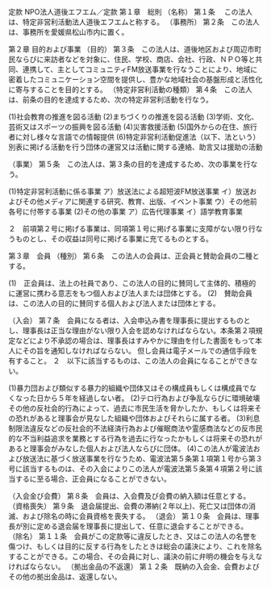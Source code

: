 定款
NPO法人道後エフエム／定款
第１章　総則
（名称）
第１条　 この法人は、特定非営利活動法人道後エフエムと称する。
（事務所）
第２条　この法人は、事務所を愛媛県松山市内に置く。

第２章 目的および事業
（目的）
第３条　この法人は、道後地区および周辺市町民ならびに来訪者などを対象に、住民、学校、商店、会社、行政、ＮＰＯ等と共同、連携して、主としてコミュニティFM放送事業を行なうことにより、地域に密着したコミュニケーション空間を提供し、豊かな地域社会の基盤形成と活性化に寄与することを目的とする。
（特定非営利活動の種類）
第４条　この法人は、前条の目的を達成するため、次の特定非営利活動を行なう。

(1)社会教育の推進を図る活動
(2)まちづくりの推進を図る活動
(3)学術、文化、芸術又はスポーツの振興を図る活動
(4)災害救援活動
(5)国外からの在住、旅行者に対し様々な言語での情報提供
(6)特定非営利活動促進法（以下、法という）別表に掲げる活動を行う団体の運営又は活動に関する連絡、助言又は援助の活動

（事業）
第５条　この法人は、第３条の目的を達成するため、次の事業を行なう。

(1)特定非営利活動に係る事業
ア）放送法による超短波FM放送事業
イ）放送およびその他メディアに関連する研究、教育、出版、イベント事業
ウ）その他前各号に付帯する事業
(2)その他の事業
ア）広告代理事業
イ）語学教育事業


２　前項第２号に掲げる事業は、同項第１号に掲げる事業に支障がない限り行なうものとし、その収益は同号に掲げる事業に充てるものとする。

第３章　会員
（種別）
第６条　この法人の会員は、正会員と賛助会員の二種とする。

(1)　正会員は、法上の社員であり、この法人の目的に賛同して主体的、積極的に運営に携わる意志をもつ個人および法人または団体とする。
(2)　賛助会員は、この法人の目的に賛同する個人および法人または団体とする。

（入会）
第７条　会員になる者は、入会申込み書を理事長に提出するものとし、理事長は正当な理由がない限り入会を認めなければならない。本条第２項規定などにより不承認の場合は、理事長はすみやかに理由を付した書面をもって本人にその旨を通知しなければならない。
但し会員は電子メールでの通信手段を有すること。
２　以下に該当するものは、この法人の会員になることができない。

(1)暴力団および類似する暴力的組織や団体又はその構成員もしくは構成員でなくなった日から５年を経過しない者。
(2)テロ行為および争乱ならびに環境破壊その他の反社会的行為によって、過去に市民生活を脅かしたか、もしくは将来その恐れがあると理事会が見なした組織や団体およびそれらに属する者。
(3)利息制限法違反などの反社会的不法経済行為および催眠商法や霊感商法などの反市民的な不当利益追求を業務とする行為を過去に行なったかもしくは将来その恐れがあると理事会がみなした個人および法人ならびに団体。
(4)この法人が電波法および放送法に基づく放送事業を行なうため、電波法第５条第１項第１号から第３号に該当するものは、その入会によりこの法人が電波法第５条第４項第２号に該当するに至る場合、正会員になることができない。

（入会金び会費）
第８条　会員は、入会費及び会費の納入額は任意とする。
（資格喪失）
第９条　退会届提出、会費の滞納(２年以上)、死亡又は団体の消滅、および除名の時に会員資格を喪失する。
（退会）
第１０条　会員は、理事長が別に定める退会届を理事長に提出して、任意に退会することができる。
（除名）
第１１条　会員がこの定款等に違反したとき、又はこの法人の名誉を傷つけ、もしくは目的に反する行為をしたときは総会の議決により、これを除名することができる。この場合、その会員に対し、議決の前に弁明の機会を与えなければならない。
（拠出金品の不返還）
第１２条　既納の入会金、会費およびその他の拠出金品は、返還しない。
